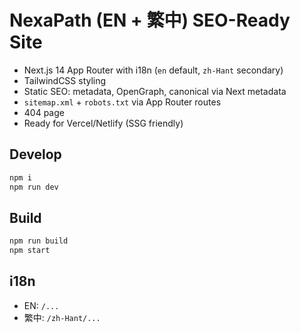 # NexaPath (EN + 繁中) SEO-Ready Site

- Next.js 14 App Router with i18n (`en` default, `zh-Hant` secondary)
- TailwindCSS styling
- Static SEO: metadata, OpenGraph, canonical via Next metadata
- `sitemap.xml` + `robots.txt` via App Router routes
- 404 page
- Ready for Vercel/Netlify (SSG friendly)

## Develop
```bash
npm i
npm run dev
```

## Build
```bash
npm run build
npm start
```

## i18n
- EN: `/...`
- 繁中: `/zh-Hant/...`
